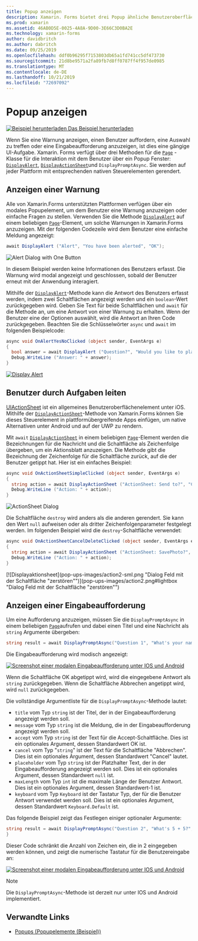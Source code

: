 ```yaml
---
title: Popup anzeigen
description: Xamarin. Forms bietet drei Popup ähnliche Benutzeroberflächen Elemente – eine Warnung, ein Aktions Blatt und eine Eingabeaufforderung. In diesem Artikel wird die Verwendung von Warnungen, Aktions Blättern und Eingabe Aufforderungs-APIs zum Anzeigen von Dialogfeldern veranschaulicht, die Benutzer zu einfachen Fragen auffordern, Benutzer durch Aufgaben leiten und Eingabe Aufforderungen anzeigen.
ms.prod: xamarin
ms.assetid: 46AB0D5E-0025-4A8A-9D00-3E66C3D0BA2E
ms.technology: xamarin-forms
author: davidbritch
ms.author: dabritch
ms.date: 09/25/2019
ms.openlocfilehash: ddf0b96295f7153803db65a1fd741cc5df473730
ms.sourcegitcommit: 21d8be9571a2fa89fb7d8ff0787ff4f957de0985
ms.translationtype: MT
ms.contentlocale: de-DE
ms.lasthandoff: 10/21/2019
ms.locfileid: "72697092"
---
```

# <a name="display-pop-ups"></a>Popup anzeigen

[![Beispiel herunterladen](~/media/shared/download.png) Das Beispiel herunterladen](https://docs.microsoft.com/samples/xamarin/xamarin-forms-samples/navigation-pop-ups)

Wenn Sie eine Warnung anzeigen, einen Benutzer auffordern, eine Auswahl zu treffen oder eine Eingabeaufforderung anzuzeigen, ist dies eine gängige UI-Aufgabe. Xamarin. Forms verfügt über drei Methoden für die [`Page`](xref:Xamarin.Forms.Page) -Klasse für die Interaktion mit dem Benutzer über ein Popup Fenster: [`DisplayAlert`](xref:Xamarin.Forms.Page.DisplayAlert*), [`DisplayActionSheet`](xref:Xamarin.Forms.Page.DisplayActionSheet*)und `DisplayPromptAsync`. Sie werden auf jeder Plattform mit entsprechenden nativen Steuerelementen gerendert.

## <a name="display-an-alert"></a>Anzeigen einer Warnung

Alle von Xamarin.Forms unterstützten Plattformen verfügen über ein modales Popupelement, um dem Benutzer eine Warnung anzuzeigen oder einfache Fragen zu stellen. Verwenden Sie die Methode [`DisplayAlert`](xref:Xamarin.Forms.Page.DisplayAlert*) auf einem beliebigen [`Page`](xref:Xamarin.Forms.Page)-Element, um solche Warnungen in Xamarin.Forms anzuzeigen. Mit der folgenden Codezeile wird dem Benutzer eine einfache Meldung angezeigt:

```csharp
await DisplayAlert ("Alert", "You have been alerted", "OK");
```

![](pop-ups-images/alert.png "Alert Dialog with One Button")

In diesem Beispiel werden keine Informationen des Benutzers erfasst. Die Warnung wird modal angezeigt und geschlossen, sobald der Benutzer erneut mit der Anwendung interagiert.

Mithilfe der [`DisplayAlert`](xref:Xamarin.Forms.Page.DisplayAlert*)-Methode kann die Antwort des Benutzers erfasst werden, indem zwei Schaltflächen angezeigt werden und ein `boolean`-Wert zurückgegeben wird. Geben Sie Text für beide Schaltflächen und `await` für die Methode an, um eine Antwort von einer Warnung zu erhalten. Wenn der Benutzer eine der Optionen auswählt, wird die Antwort an Ihren Code zurückgegeben. Beachten Sie die Schlüsselwörter `async` und `await` im folgenden Beispielcode:

```csharp
async void OnAlertYesNoClicked (object sender, EventArgs e)
{
  bool answer = await DisplayAlert ("Question?", "Would you like to play a game", "Yes", "No");
  Debug.WriteLine ("Answer: " + answer);
}
```

[![Display Alert](pop-ups-images/alert2-sml.png "Warn Dialogfeld mit zwei Schaltflächen")](pop-ups-images/alert2.png#lightbox "Warn Dialogfeld mit zwei Schaltflächen")

## <a name="guide-users-through-tasks"></a>Benutzer durch Aufgaben leiten

[UIActionSheet](https://developer.apple.com/library/ios/documentation/uikit/reference/uiactionsheet_class/Reference/Reference.html) ist ein allgemeines Benutzeroberflächenelement unter iOS. Mithilfe der [`DisplayActionSheet`](xref:Xamarin.Forms.Page.DisplayActionSheet*)-Methode von Xamarin.Forms können Sie dieses Steuerelement in plattformübergreifende Apps einfügen, um native Alternativen unter Android und auf der UWP zu rendern.

Mit `await` [`DisplayActionSheet`](xref:Xamarin.Forms.Page.DisplayActionSheet*) in einem beliebigen [`Page`](xref:Xamarin.Forms.Page)-Element werden die Bezeichnungen für die Nachricht und die Schaltfläche als Zeichenfolge übergeben, um ein Aktionsblatt anzuzeigen. Die Methode gibt die Bezeichnung der Zeichenfolge für die Schaltfläche zurück, auf die der Benutzer getippt hat. Hier ist ein einfaches Beispiel:

```csharp
async void OnActionSheetSimpleClicked (object sender, EventArgs e)
{
  string action = await DisplayActionSheet ("ActionSheet: Send to?", "Cancel", null, "Email", "Twitter", "Facebook");
  Debug.WriteLine ("Action: " + action);
}
```

![](pop-ups-images/action.png "ActionSheet Dialog")

Die Schaltfläche `destroy` wird anders als die anderen gerendert. Sie kann den Wert `null` aufweisen oder als dritter Zeichenfolgenparameter festgelegt werden. Im folgenden Beispiel wird die `destroy`-Schaltfläche verwendet:

```csharp
async void OnActionSheetCancelDeleteClicked (object sender, EventArgs e)
{
  string action = await DisplayActionSheet ("ActionSheet: SavePhoto?", "Cancel", "Delete", "Photo Roll", "Email");
  Debug.WriteLine ("Action: " + action);
}
```

[![Displayaktionsheet](pop-ups-images/action2-sml.png "Dialog Feld mit der Schaltfläche "zerstören"")](pop-ups-images/action2.png#lightbox "Dialog Feld mit der Schaltfläche "zerstören"")

## <a name="display-a-prompt"></a>Anzeigen einer Eingabeaufforderung

Um eine Aufforderung anzuzeigen, müssen Sie die `DisplayPromptAsync` in einem beliebigen [`Page`](xref:Xamarin.Forms.Page)aufrufen und dabei einen Titel und eine Nachricht als `string` Argumente übergeben:

```csharp
string result = await DisplayPromptAsync("Question 1", "What's your name?");
```

Die Eingabeaufforderung wird modisch angezeigt:

[![Screenshot einer modalen Eingabeaufforderung unter IOS und Android](pop-ups-images/simple-prompt.png "Modale Eingabeaufforderung")](pop-ups-images/simple-prompt-large.png#lightbox "Modale Eingabeaufforderung")

Wenn die Schaltfläche OK abgetippt wird, wird die eingegebene Antwort als `string` zurückgegeben. Wenn die Schaltfläche Abbrechen angetippt wird, wird `null` zurückgegeben.

Die vollständige Argumentliste für die `DisplayPromptAsync`-Methode lautet:

- `title` vom Typ `string` ist der Titel, der in der Eingabeaufforderung angezeigt werden soll.
- `message` vom Typ `string` ist die Meldung, die in der Eingabeaufforderung angezeigt werden soll.
- `accept` vom Typ `string` ist der Text für die Accept-Schaltfläche. Dies ist ein optionales Argument, dessen Standardwert OK ist.
- `cancel` vom Typ "`string`" ist der Text für die Schaltfläche "Abbrechen". Dies ist ein optionales Argument, dessen Standardwert "Cancel" lautet.
- `placeholder` vom Typ `string` ist der Platzhalter Text, der in der Eingabeaufforderung angezeigt werden soll. Dies ist ein optionales Argument, dessen Standardwert `null` ist.
- `maxLength` vom Typ `int` ist die maximale Länge der Benutzer Antwort. Dies ist ein optionales Argument, dessen Standardwert-1 ist.
- `keyboard` vom Typ `Keyboard` ist der Tastatur Typ, der für die Benutzer Antwort verwendet werden soll. Dies ist ein optionales Argument, dessen Standardwert `Keyboard.Default` ist.

Das folgende Beispiel zeigt das Festlegen einiger optionaler Argumente:

```csharp
string result = await DisplayPromptAsync("Question 2", "What's 5 + 5?", maxLength: 2, keyboard: Keyboard.Numeric);
}
```

Dieser Code schränkt die Anzahl von Zeichen ein, die in 2 eingegeben werden können, und zeigt die numerische Tastatur für die Benutzereingabe an:

[![Screenshot einer modalen Eingabeaufforderung unter IOS und Android](pop-ups-images/keyboard-prompt.png "Modale Eingabeaufforderung")](pop-ups-images/keyboard-prompt-large.png#lightbox "Modale Eingabeaufforderung")

> [!NOTE]
> Die `DisplayPromptAsync`-Methode ist derzeit nur unter IOS und Android implementiert.

## <a name="related-links"></a>Verwandte Links

- [Popups (Popupelemente (Beispiel))](https://docs.microsoft.com/samples/xamarin/xamarin-forms-samples/navigation-pop-ups)
